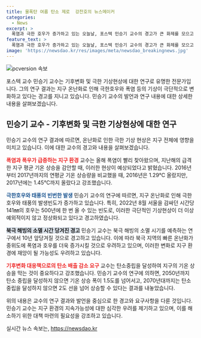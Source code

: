 ```yaml
---
title: 물폭탄 여름 탄소 제로  강찬호의 뉴스메이커
categories:
  - News
excerpt: >
  폭염과 극한 호우가 증가하고 있는 오늘날, 포스텍 민승기 교수의 경고가 큰 화제를 모으고 있다. 그는 북극 해빙 소멸을 10년 앞당길 것으로 예측하며, 이에 따른 지구 온난화로 시간당 200mm의 폭우가 올 수 있다고 경고했다. 또한, 온난화로 인해 태풍의 강도 또한 더 커질 것으로 예측되고 있다. 이에 대응하기 위해서는 탄소 배출을 줄이는 노력을 강화하고, 탄소 중립을 향한 대책을 마련해야 할 것으로 주장하고 있다. 이러한 경고와 제언은 더 많은 주목을 받아야 할 문제를 제기하고 있다.
feature_text: >
  폭염과 극한 호우가 증가하고 있는 오늘날, 포스텍 민승기 교수의 경고가 큰 화제를 모으고 있다. 그는 북극 해빙 소멸을 10년 앞당길 것으로 예측하며, 이에 따른 지구 온난화로 시간당 200mm의 폭우가 올 수 있다고 경고했다. 또한, 온난화로 인해 태풍의 강도 또한 더 커질 것으로 예측되고 있다. 이에 대응하기 위해서는 탄소 배출을 줄이는 노력을 강화하고, 탄소 중립을 향한 대책을 마련해야 할 것으로 주장하고 있다. 이러한 경고와 제언은 더 많은 주목을 받아야 할 문제를 제기하고 있다.
image: 'https://newsdao.kr/res/images/meta/newsdao_breakingnews.jpg'
---
```


<p><img src="https://newsdao.kr/res/images/meta/newsdao_breakingnews.jpg" alt="pcversion 속보" /></p>

<p>포스텍 교수 민승기 교수는 기후변화 및 극한 기상현상에 대한 연구로 유명한 전문가입니다. 그의 연구 결과는 지구 온난화로 인해 극한호우와 폭염 등의 기상이 극단적으로 변화하고 있다는 경고를 지니고 있습니다. 민승기 교수의 발언과 연구 내용에 대한 상세한 내용을 살펴보겠습니다.</p>

<h2 data-ke-size="size26">민승기 교수 - 기후변화 및 극한 기상현상에 대한 연구</h2>

<p data-ke-size="size16">민승기 교수의 연구 결과에 따르면, 온난화로 인한 극한 기상 현상은 지구 전체에 영향을 미치고 있습니다. 이에 대한 교수의 경고와 내용을 살펴보겠습니다.</p>

<p><b><span style="color: #ee2323;">폭염과 폭우가 급증하는 지구 환경</span></b>
교수는 올해 폭염이 빨리 찾아왔으며, 지난해의 급격한 지구 평균 기온 상승을 감안할 때, 이러한 현상이 예상되었다고 밝혔습니다. 2016년부터 2017년까지의 연평균 기온 상승량을 비교했을 때, 2016년은 1.29℃ 올랐지만, 2017년에는 1.45℃까지 올랐다고 강조했습니다.</p>

<p><b><span style="color: #1a5490;">극한호우와 태풍의 빈번한 발생</span></b>
민승기 교수의 연구에 따르면, 지구 온난화로 인해 극한 호우와 태풍의 발생빈도가 증가하고 있습니다. 특히, 2022년 8월 서울을 감싸던 시간당 141㎜의 호우는 500년에 한 번 올 수 있는 빈도로, 이러한 극단적인 기상현상이 더 이상 예외적이지 않고 정상화되고 있다고 경고하였습니다.</p>

<p><b><span style="background-color: #21538527;">북극 해빙의 소멸 시간 당겨진 경고</span></b>
민승기 교수는 북극 해빙의 소멸 시기를 예측하는 연구에서 10년 앞당겨질 것으로 경고하고 있습니다. 이에 따라 북극 지역의 빠른 온난화가 중위도에 폭염과 호우를 더욱 증가시킬 것으로 우려하고 있으며, 이러한 변화로 지구 환경에 재앙이 될 가능성도 우려하고 있습니다.</p>

<p><b><span style="color: #ee2323;">기후변화 대응책으로의 탄소 배출 감소 요구</span></b>
교수는 탄소중립을 달성하여 지구의 기온 상승을 막는 것이 중요하다고 강조했습니다. 민승기 교수의 연구에 의하면, 2050년까지 탄소 중립을 달성하지 않으면 기온 상승 폭이 1.5도를 넘어서고, 2070년대까지는 탄소 중립을 달성하지 않으면 2도 선을 넘어 상승할 수 있다는 결과를 내놓았습니다.</p>

<p>위의 내용은 교수의 연구 결과와 발언을 중심으로 한 경고와 요구사항을 다룬 것입니다.민승기 교수는 지구 환경의 지속가능성에 대한 심각한 우려를 제기하고 있으며, 이를 해소하기 위한 대책 마련의 필요성을 강조하고 있습니다.</p>
실시간 뉴스 속보는, <a href="https://newsdao.kr" rel="dofollow">https://newsdao.kr</a>


